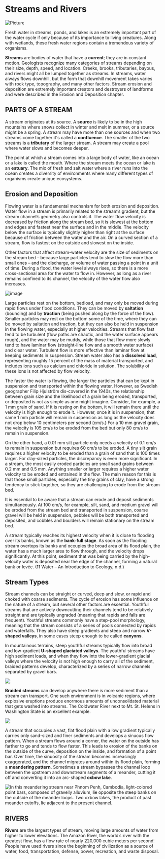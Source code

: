 # Streams and Rivers

![Picture](https://www.opengeography.org/uploads/1/7/4/1/17412073/_935299171.jpg)

 Fresh water in streams, ponds, and lakes is an extremely important part of the water cycle if only because of its importance to living creatures. Along with wetlands, these fresh water regions contain a tremendous variety of organisms.  
  
**Streams** are bodies of water that have a **current**; they are in constant motion. Geologists recognize many categories of streams depending on their size, depth, speed, and location. Creeks, brooks, tributaries, bayous, and rivers might all be lumped together as streams. In streams, water always flows downhill, but the form that downhill movement takes varies with rock type, topography, and many other factors. Stream erosion and deposition are extremely important creators and destroyers of landforms and were described in the Erosion and Deposition chapter.

## PARTS OF A STREAM

A stream originates at its source. A **source** is likely to be in the high mountains where snows collect in winter and melt in summer, or a source might be a spring. A stream may have more than one sources and when two streams come together it's called a **confluence**. The smaller of the two streams is a **tributary** of the larger stream. A stream may create a pool where water slows and becomes deeper.  
  
The point at which a stream comes into a large body of water, like an ocean or a lake is called the mouth. Where the stream meets the ocean or lake is an **estuary**. The mix of fresh and salt water where a river runs into the ocean creates a diversity of environments where many different types of organisms create unique ecosystems.

## Erosion and Deposition

Flowing water is a fundamental mechanism for both erosion and deposition. Water flow in a stream is primarily related to the stream’s gradient, but the stream channel’s geometry also controls it. The water flow velocity is decreased by friction along the stream bed, so it is slowest at the bottom and edges and fastest near the surface and in the middle. The velocity below the surface is typically slightly higher than right at the surface because of friction between the water and the air. On a curved section of a stream, flow is fastest on the outside and slowest on the inside.

Other factors that affect stream-water velocity are the size of sediments on the stream bed – because large particles tend to slow the flow more than small ones – and the discharge, or volume of water passing a point in a unit of time. During a flood, the water level always rises, so there is a more cross-sectional area for the water to flow in. However, as long as a river remains confined to its channel, the velocity of the water flow also increases.

![image](https://opentextbc.ca/physicalgeologyearle/wp-content/uploads/sites/145/2016/06/meandering.png)

Large particles rest on the bottom, bedload, and may only be moved during rapid flows under flood conditions. They can be moved by **saltation** \(bouncing\) and by **traction** \(being pushed along by the force of the flow\). Smaller particles may rest on the bottom some of the time, where they can be moved by saltation and traction, but they can also be held in suspension in the flowing water, especially at higher velocities. Streams that flow fast tend to be turbulent \(flow paths are chaotic, and the water surface appears rough\), and the water may be muddy, while those that flow more slowly tend to have laminar flow \(straight-line flow and a smooth water surface\) and clear water. Turbulent flow is more effective than laminar flow at keeping sediments in suspension. Stream water also has a **dissolved load**, representing roughly 15 percent of the mass of material transported, and includes ions such as calcium and chloride in solution. The solubility of these ions is not affected by flow velocity.

The faster the water is flowing, the larger the particles that can be kept in suspension and transported within the flowing water. However, as Swedish geographer Filip Hjulström dis-covered in the 1940s, the relationship between grain size and the likelihood of a grain being eroded, transported, or deposited is not as simple as one might imagine. Consider, for example, a 1 mm grain of sand. If it is resting on the bottom, it will remain there until the velocity is high enough to erode it. However, once it is in suspension, that same 1 mm particle will remain in suspension as long as the velocity does not drop below 10 centimeters per second \(cm/s.\) For a 10 mm gravel grain, the velocity is 105 cm/s to be eroded from the bed but only 80 cm/s to remain in suspension.

On the other hand, a 0.01 mm silt particle only needs a velocity of 0.1 cm/s to remain in suspension but requires 60 cm/s to be eroded. A tiny silt grain requires a higher velocity to be eroded than a grain of sand that is 100 times larger. For clay-sized particles, the discrepancy is even more significant. In a stream, the most easily eroded particles are small sand grains between 0.2 mm and 0.5 mm. Anything smaller or larger requires a higher water velocity to be eroded and entrained in the flow. The main reason for this is that those small particles, especially the tiny grains of clay, have a strong tendency to stick together, so they are challenging to erode from the stream bed.

It is essential to be aware that a stream can erode and deposit sediments simultaneously. At 100 cm/s, for example, silt, sand, and medium gravel will be eroded from the stream bed and transported in suspension, coarse gravel will be held in suspension, pebbles will be both transported and deposited, and cobbles and boulders will remain stationary on the stream bed.

A stream typically reaches its highest velocity when it is close to flooding over its banks, known as the **bank-full** **stage**. As soon as the flooding stream overtops its banks and occupies the broad area of its flood plain, the water has a much larger area to flow through, and the velocity drops significantly. At this point, sediment that was being carried by the high-velocity water is deposited near the edge of the channel, forming a natural bank or levée. \(11 Water – An Introduction to Geology, n.d.\)

## Stream Types

Stream channels can be straight or curved, deep and slow, or rapid and choked with coarse sediments. The cycle of erosion has some influence on the nature of a stream, but several other factors are essential. Youthful streams that are actively downcutting their channels tend to be relatively straight and are typically ungraded \(meaning that rapids and falls are frequent\). Youthful streams commonly have a step-pool morphology, meaning that the stream consists of a series of pools connected by rapids and waterfalls. They also have steep gradients and steep and narrow **V-shaped valleys**, in some cases steep enough to be called **canyons**.

 In mountainous terrains, steep youthful streams typically flow into broad and low-gradient **U-shaped glaciated valleys**. The youthful streams have high sediment loads, and when they flow into the lower-gradient glacial valleys where the velocity is not high enough to carry all of the sediment, braided patterns develop, characterized by a series of narrow channels separated by gravel bars.

![](../../.gitbook/assets/image%20%2848%29.png)

**Braided streams** can develop anywhere there is more sediment than a stream can transport. One such environment is in volcanic regions, where explosive eruptions produce enormous amounts of unconsolidated material that gets washed into streams. The Coldwater River next to Mt. St. Helens in Washington State is an excellent example.

![](../../.gitbook/assets/image%20%2866%29.png)

A stream that occupies a vast, flat flood plain with a low gradient typically carries only sand-sized and finer sediments and develops a sinuous flow pattern. When a stream flows around a corner, the water on the outside has farther to go and tends to flow faster. This leads to erosion of the banks on the outside of the curve, deposition on the inside, and formation of a point bar. Over time, the sinuosity of the stream becomes increasingly exaggerated, and the channel migrates around within its flood plain, forming a **meandering pattern**. Sometimes a stream bypasses the channel loop between the upstream and downstream segments of a meander, cutting it off and converting it into an arc-shaped **oxbow lake**.

![In this meandering stream near Phnom Penh, Cambodia, light-colored point bars, composed of gravelly alluvium, lie opposite the steep banks on the outside of the meander loops. Two oxbow lakes, the product of past meander cutoffs, lie adjacent to the present channel.](../../.gitbook/assets/image%20%2864%29.png)

## RIVERS

**Rivers** are the largest types of stream, moving large amounts of water from higher to lower elevations. The Amazon River, the world’s river with the greatest flow, has a flow rate of nearly 220,000 cubic meters per second! People have used rivers since the beginning of civilization as a source of water, food, transportation, defense, power, recreation, and waste disposal.  




